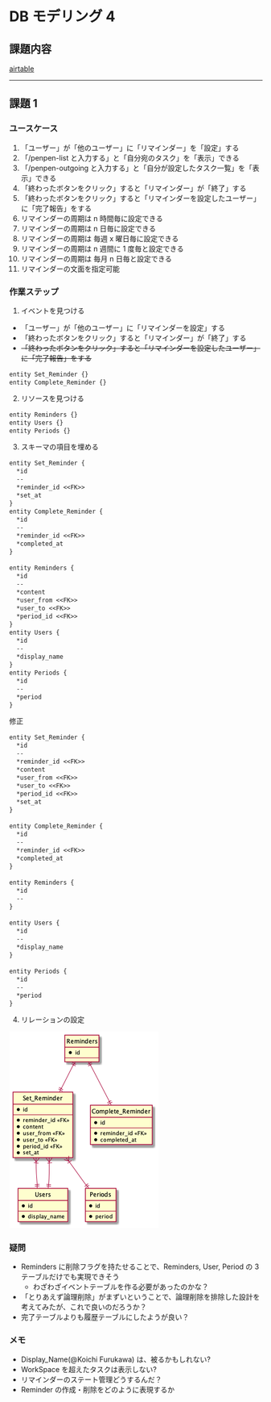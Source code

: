 # DB モデリング 4

## 課題内容

[airtable](https://airtable.com/tblTnXBXFOYJ0J7lZ/viwyi8muFtWUlhNKG/reckOBNlLbwf5m8ut?blocks=hide)

---

## 課題 1

### ユースケース

1. 「ユーザー」が「他のユーザー」に「リマインダー」を「設定」する
2. 「/penpen-list と入力する」と「自分宛のタスク」を「表示」できる
3. 「/penpen-outgoing と入力する」と「自分が設定したタスク一覧」を「表示」できる
4. 「終わったボタンをクリック」すると「リマインダー」が「終了」する
5. 「終わったボタンをクリック」すると「リマインダーを設定したユーザー」に「完了報告」をする
6. リマインダーの周期は n 時間毎に設定できる
7. リマインダーの周期は n 日毎に設定できる
8. リマインダーの周期は 毎週 x 曜日毎に設定できる
9. リマインダーの周期は n 週間に 1 度毎と設定できる
10. リマインダーの周期は 毎月 n 日毎と設定できる
11. リマインダーの文面を指定可能

### 作業ステップ

1. イベントを見つける

- 「ユーザー」が「他のユーザー」に「リマインダーを設定」する
- 「終わったボタンをクリック」すると「リマインダー」が「終了」する
- ~~「終わったボタンをクリック」すると「リマインダーを設定したユーザー」に「完了報告」をする~~

```wsd
entity Set_Reminder {}
entity Complete_Reminder {}
```

2. リソースを見つける

```wsd
entity Reminders {}
entity Users {}
entity Periods {}
```

3. スキーマの項目を埋める

```wsd
entity Set_Reminder {
  *id
  --
  *reminder_id <<FK>>
  *set_at
}
entity Complete_Reminder {
  *id
  --
  *reminder_id <<FK>>
  *completed_at
}

entity Reminders {
  *id
  --
  *content
  *user_from <<FK>>
  *user_to <<FK>>
  *period_id <<FK>>
}
entity Users {
  *id
  --
  *display_name
}
entity Periods {
  *id
  --
  *period
}
```

修正

```wsd
entity Set_Reminder {
  *id
  --
  *reminder_id <<FK>>
  *content
  *user_from <<FK>>
  *user_to <<FK>>
  *period_id <<FK>>
  *set_at
}

entity Complete_Reminder {
  *id
  --
  *reminder_id <<FK>>
  *completed_at
}

entity Reminders {
  *id
  --
}

entity Users {
  *id
  --
  *display_name
}

entity Periods {
  *id
  --
  *period
}
```

4. リレーションの設定

![database-design-1](./db/database-design-1.png)

### 疑問

- Reminders に削除フラグを持たせることで、Reminders, User, Period の 3 テーブルだけでも実現できそう
  - わざわざイベントテーブルを作る必要があったのかな？
- 「とりあえず論理削除」がまずいということで、論理削除を排除した設計を考えてみたが、これで良いのだろうか？
- 完了テーブルよりも履歴テーブルにしたようが良い？

### メモ

- Display_Name(@Koichi Furukawa) は、被るかもしれない?
- WorkSpace を超えたタスクは表示しない?
- リマインダーのステート管理どうするんだ？
- Reminder の作成・削除をどのように表現するか
